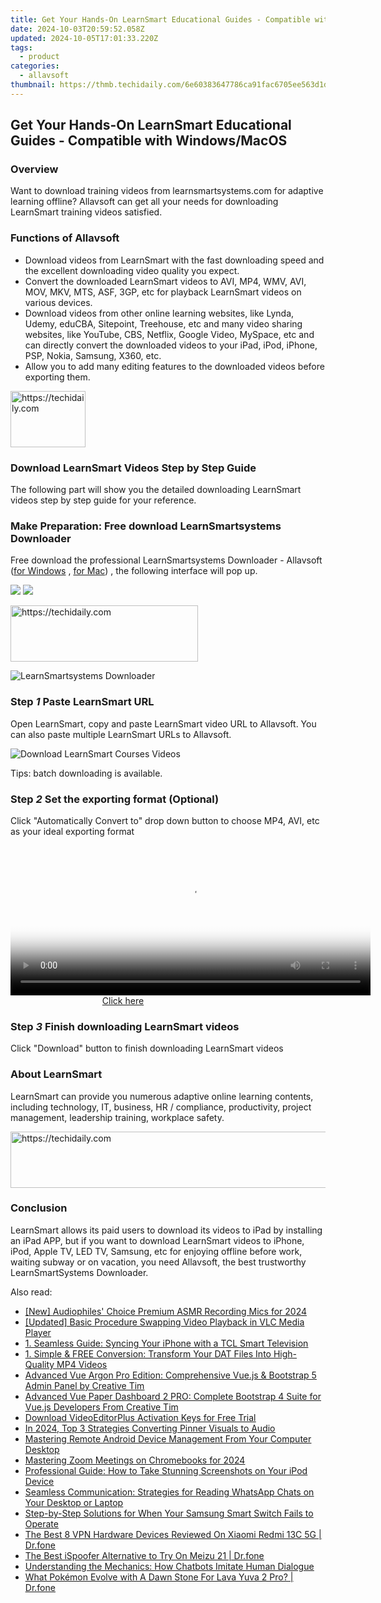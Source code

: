 ```yaml
---
title: Get Your Hands-On LearnSmart Educational Guides - Compatible with Windows/MacOS
date: 2024-10-03T20:59:52.058Z
updated: 2024-10-05T17:01:33.220Z
tags:
  - product
categories:
  - allavsoft
thumbnail: https://thmb.techidaily.com/6e60383647786ca91fac6705ee563d1d14735cbfcbf29cef2bea0822024a08e1.jpg
---
```


## Get Your Hands-On LearnSmart Educational Guides - Compatible with Windows/MacOS

### Overview

Want to download training videos from learnsmartsystems.com for adaptive learning offline? Allavsoft can get all your needs for downloading LearnSmart training videos satisfied.

### Functions of Allavsoft

* Download videos from LearnSmart with the fast downloading speed and the excellent downloading video quality you expect.
* Convert the downloaded LearnSmart videos to AVI, MP4, WMV, AVI, MOV, MKV, MTS, ASF, 3GP, etc for playback LearnSmart videos on various devices.
* Download videos from other online learning websites, like Lynda, Udemy, eduCBA, Sitepoint, Treehouse, etc and many video sharing websites, like YouTube, CBS, Netflix, Google Video, MySpace, etc and can directly convert the downloaded videos to your iPad, iPod, iPhone, PSP, Nokia, Samsung, X360, etc.
* Allow you to add many editing features to the downloaded videos before exporting them.

<!-- affiliate ads begin -->
<a href="https://bluettifr.pxf.io/c/5597632/2145079/17095" target="_top" id="2145079">
  <img src="//a.impactradius-go.com/display-ad/17095-2145079" border="0" alt="https://techidaily.com" width="120" height="90"/>
</a>
<img height="0" width="0" src="https://bluettifr.pxf.io/i/5597632/2145079/17095" style="position:absolute;visibility:hidden;" border="0" />
<!-- affiliate ads end -->

### Download LearnSmart Videos Step by Step Guide

The following part will show you the detailed downloading LearnSmart videos step by step guide for your reference.

### Make Preparation: Free download LearnSmartsystems Downloader

Free download the professional LearnSmartsystems Downloader - Allavsoft ([for Windows](https://tools.techidaily.com/allavsoft/products/) , [for Mac](https://tools.techidaily.com/allavsoft/products/)) , the following interface will pop up.

[![](https://www.allavsoft.com/how-to/../images/how-to/free-download-win.jpg)](https://tools.techidaily.com/allavsoft/products/) [![](https://www.allavsoft.com/how-to/../images/how-to/free-download-mac.jpg)](https://tools.techidaily.com/allavsoft/products/)

<!-- affiliate ads begin -->
<a href="https://aligracehair.sjv.io/c/5597632/1997630/19272" target="_top" id="1997630">
  <img src="//a.impactradius-go.com/display-ad/19272-1997630" border="0" alt="https://techidaily.com" width="300" height="90"/>
</a>
<img height="0" width="0" src="https://aligracehair.sjv.io/i/5597632/1997630/19272" style="position:absolute;visibility:hidden;" border="0" />
<!-- affiliate ads end -->

![LearnSmartsystems Downloader](https://www.allavsoft.com/how-to/../images/allavsoft/screen-shot-600.jpg)

### Step _1_ Paste LearnSmart URL

Open LearnSmart, copy and paste LearnSmart video URL to Allavsoft. You can also paste multiple LearnSmart URLs to Allavsoft.

![Download LearnSmart Courses Videos](https://www.allavsoft.com/how-to/../images/how-to/download-udemy-videos/download-udemy-courses-videos.jpg)

Tips: batch downloading is available.

### Step _2_ Set the exporting format (Optional)

Click "Automatically Convert to" drop down button to choose MP4, AVI, etc as your ideal exporting format

<!-- affiliate ads begin -->
<span id="1993645">
					<video width="576" height="240" style="cursor:pointer"
           poster="//a.impactradius-go.com/display-clicktoplayimage/1993645.png"
           onclick="if(!this.playClicked){this.play();this.setAttribute('controls',true);this.playClicked=true;}">
	   <source src="//a.impactradius-go.com/display-ad/22993-1993645">
	   <img src="//a.impactradius-go.com/display-clicktoplayimage/1993645.png" style="border: none; height: 100%; width: 100%; object-fit: contain">
	</video>
	<div style="width:360px;text-align:center"><a href="javascript:window.open(decodeURIComponent('https%3A%2F%2Fhomestyler.sjv.io%2Fc%2F5597632%2F1993645%2F22993'), '_blank');void(0);">Click here</a></div>
</span>
<img height="0" width="0" src="https://imp.pxf.io/i/5597632/1993645/22993" style="position:absolute;visibility:hidden;" border="0" />
<!-- affiliate ads end -->

### Step _3_ Finish downloading LearnSmart videos

Click "Download" button to finish downloading LearnSmart videos

### About LearnSmart

LearnSmart can provide you numerous adaptive online learning contents, including technology, IT, business, HR / compliance, productivity, project management, leadership training, workplace safety.

<!-- affiliate ads begin -->
<a href="https://appsumo.8odi.net/c/5597632/2144288/7443" target="_top" id="2144288">
  <img src="//a.impactradius-go.com/display-ad/7443-2144288" border="0" alt="https://techidaily.com" width="728" height="90"/>
</a>
<img height="0" width="0" src="https://appsumo.8odi.net/i/5597632/2144288/7443" style="position:absolute;visibility:hidden;" border="0" />
<!-- affiliate ads end -->

### Conclusion

LearnSmart allows its paid users to download its videos to iPad by installing an iPad APP, but if you want to download LearnSmart videos to iPhone, iPod, Apple TV, LED TV, Samsung, etc for enjoying offline before work, waiting subway or on vacation, you need Allavsoft, the best trustworthy LearnSmartSystems Downloader.

<ins class="adsbygoogle"
     style="display:block"
     data-ad-format="autorelaxed"
     data-ad-client="ca-pub-7571918770474297"
     data-ad-slot="1223367746"></ins>

<ins class="adsbygoogle"
     style="display:block"
     data-ad-client="ca-pub-7571918770474297"
     data-ad-slot="8358498916"
     data-ad-format="auto"
     data-full-width-responsive="true"></ins>

<span class="atpl-alsoreadstyle">Also read:</span>
<div><ul>
<li><a href="https://facebook-record-videos.techidaily.com/new-audiophiles-choice-premium-asmr-recording-mics-for-2024/"><u>[New] Audiophiles' Choice Premium ASMR Recording Mics for 2024</u></a></li>
<li><a href="https://screen-mirroring-recording.techidaily.com/updated-basic-procedure-swapping-video-playback-in-vlc-media-player/"><u>[Updated] Basic Procedure Swapping Video Playback in VLC Media Player</u></a></li>
<li><a href="https://win-unique.techidaily.com/1-seamless-guide-syncing-your-iphone-with-a-tcl-smart-television/"><u>1. Seamless Guide: Syncing Your iPhone with a TCL Smart Television</u></a></li>
<li><a href="https://win-unique.techidaily.com/1-simple-and-free-conversion-transform-your-dat-files-into-high-quality-mp4-videos/"><u>1. Simple & FREE Conversion: Transform Your DAT Files Into High-Quality MP4 Videos</u></a></li>
<li><a href="https://win-unique.techidaily.com/advanced-vue-argon-pro-edition-comprehensive-vuejs-and-bootstrap-5-admin-panel-by-creative-tim/"><u>Advanced Vue Argon Pro Edition: Comprehensive Vue.js & Bootstrap 5 Admin Panel by Creative Tim</u></a></li>
<li><a href="https://win-unique.techidaily.com/advanced-vue-paper-dashboard-2-pro-complete-bootstrap-4-suite-for-vuejs-developers-from-creative-tim/"><u>Advanced Vue Paper Dashboard 2 PRO: Complete Bootstrap 4 Suite for Vue.js Developers From Creative Tim</u></a></li>
<li><a href="https://some-guidance.techidaily.com/download-videoeditorplus-activation-keys-for-free-trial/"><u>Download VideoEditorPlus Activation Keys for Free Trial</u></a></li>
<li><a href="https://some-approaches.techidaily.com/in-2024-top-3-strategies-converting-pinner-visuals-to-audio/"><u>In 2024, Top 3 Strategies Converting Pinner Visuals to Audio</u></a></li>
<li><a href="https://win-unique.techidaily.com/mastering-remote-android-device-management-from-your-computer-desktop/"><u>Mastering Remote Android Device Management From Your Computer Desktop</u></a></li>
<li><a href="https://extra-guidance.techidaily.com/mastering-zoom-meetings-on-chromebooks-for-2024/"><u>Mastering Zoom Meetings on Chromebooks for 2024</u></a></li>
<li><a href="https://win-unique.techidaily.com/professional-guide-how-to-take-stunning-screenshots-on-your-ipod-device/"><u>Professional Guide: How to Take Stunning Screenshots on Your iPod Device</u></a></li>
<li><a href="https://win-unique.techidaily.com/seamless-communication-strategies-for-reading-whatsapp-chats-on-your-desktop-or-laptop/"><u>Seamless Communication: Strategies for Reading WhatsApp Chats on Your Desktop or Laptop</u></a></li>
<li><a href="https://win-unique.techidaily.com/step-by-step-solutions-for-when-your-samsung-smart-switch-fails-to-operate/"><u>Step-by-Step Solutions for When Your Samsung Smart Switch Fails to Operate</u></a></li>
<li><a href="https://fake-location.techidaily.com/the-best-8-vpn-hardware-devices-reviewed-on-xiaomi-redmi-13c-5g-drfone-by-drfone-virtual-android/"><u>The Best 8 VPN Hardware Devices Reviewed On Xiaomi Redmi 13C 5G | Dr.fone</u></a></li>
<li><a href="https://android-pokemon-go.techidaily.com/the-best-ispoofer-alternative-to-try-on-meizu-21-drfone-by-drfone-virtual-android/"><u>The Best iSpoofer Alternative to Try On Meizu 21 | Dr.fone</u></a></li>
<li><a href="https://tech-haven.techidaily.com/understanding-the-mechanics-how-chatbots-imitate-human-dialogue/"><u>Understanding the Mechanics: How Chatbots Imitate Human Dialogue</u></a></li>
<li><a href="https://android-pokemon-go.techidaily.com/what-pokemon-evolve-with-a-dawn-stone-for-lava-yuva-2-pro-drfone-by-drfone-virtual-android/"><u>What Pokémon Evolve with A Dawn Stone For Lava Yuva 2 Pro? | Dr.fone</u></a></li>
</ul></div>


